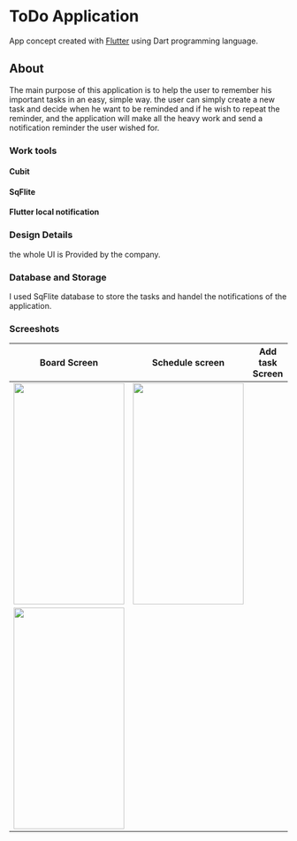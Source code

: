 # ToDo Application

App concept created with [Flutter](https://flutter.dev/) using Dart programming language.

## About

The main purpose of this application is to help the user to remember his important tasks in an easy, simple way. the user can simply create a new task and decide when he want to be reminded and if he wish to repeat the reminder, and the application will make all the heavy work and send a notification reminder the user wished for.

### Work tools
#### Cubit 
#### SqFlite
#### Flutter local notification


### Design Details
the whole UI is Provided by the company. 

### Database and Storage
I used SqFlite database to store the tasks and handel the notifications of the application.

### Screeshots

Board Screen                  |  Schedule screen           |  Add task Screen               |      
------------------------------|------------------------------|------------------------------|
<img screenshot-1654811860575 src="https://user-images.githubusercontent.com/80913778/181430607-c11a2970-87a1-43e4-a4cf-c1630ef573f2.png" width="200" height="400"> | <img screenshot-1654811860575 src="https://user-images.githubusercontent.com/80913778/181430609-85991013-8490-4ac5-b440-29e04c3082bc.png" width="200" height="400"> |
<img screenshot-1654811860575 src="https://user-images.githubusercontent.com/80913778/181430620-b451b8cb-ce13-4d8e-a78a-3a27bf734972.png" width="200" height="400"> |  

          






